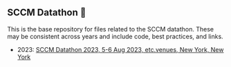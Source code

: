 ## SCCM Datathon 👋

This is the base repository for files related to the SCCM datathon. These may be consistent across years and include code, best practices, and links. 

- 2023: [SCCM Datathon 2023, 5-6 Aug 2023, etc.venues, New York, New York](https://github.com/orgs/SCCMdatathon2023/)
<!-- ## Hi there 👋 -->

<!--

**Here are some ideas to get you started:**

🙋‍♀️ A short introduction - what is your organization all about?
🌈 Contribution guidelines - how can the community get involved?
👩‍💻 Useful resources - where can the community find your docs? Is there anything else the community should know?
🍿 Fun facts - what does your team eat for breakfast?
🧙 Remember, you can do mighty things with the power of [Markdown](https://docs.github.com/github/writing-on-github/getting-started-with-writing-and-formatting-on-github/basic-writing-and-formatting-syntax)
-->
